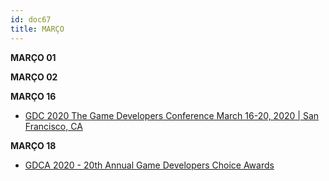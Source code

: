 ```yaml
---
id: doc67
title: MARÇO
---
```


**MARÇO 01**

**MARÇO 02**

**MARÇO 16**

- [GDC 2020 The Game Developers Conference March 16-20, 2020 | San Francisco, CA](https://www.gdconf.com/)

**MARÇO 18**

- [GDCA 2020 - 20th Annual Game Developers Choice Awards](http://gamechoiceawards.com/?MCAID=77FB1CFE532B22840A490D45@AdobeOrg)
